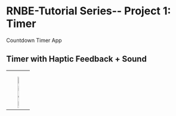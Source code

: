 # RNBE-Tutorial Series-- Project 1: Timer
Countdown Timer App

## Timer with Haptic Feedback + Sound
<div align="center">
  <table>
    <tbody>
      <tr>
          <th align="center" height="15"></th>
      </tr>
      <tr>
        <td align="center">
         <a href="https://github.com/WabaScript/RNBE-Tutorial--Timer"><img src="https://user-images.githubusercontent.com/59180399/88078686-be5ce980-cb4a-11ea-8631-c61a518af515.PNG" title="Timer" alt="tick" width="25%" height="25%"></a>
        </td>
      </tr>
    </tbody>
  </table>
</div>
